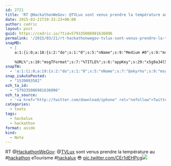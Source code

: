 ```yaml
---
id: 2721
title: 'RT @HackathonWeGov: @TVLux sont venus prendre la température au #hackathon eTourisme #hackalux 😎 pic.twitter.com/CEr1dEHPcg'
date: 2015-03-21T19:33:23+00:00
author: cedric
layout: post
guid: https://cedric.io/?tid=579335006981636096
permalink: '/2015/03/21/rt-hackathonwegov-tvlux-sont-venus-prendre-la-temperature-au-hackathon-etourisme-hackalux-%f0%9f%98%8e-pic-twitter-com-cer1dehpcg/'
snapMD:
  - |
    a:1:{i:0;a:18:{s:2:"do";s:1:"0";s:5:"nName";s:9:"Medium #0";s:9:"msgFormat";s:19:"%FULLTEXT%
    
    %URL%";s:10:"msgTFormat";s:7:"%TITLE%";s:6:"appKey";s:29:"x5g9a34l5z294i5y2q284e4g54454";s:6:"appSec";s:85:"d3h0a44e4s2b4i5u2r234m5f5b4v2l5q2a444h574347464a454x2w20374447494c484b4w2c464f5u2d4z2";s:8:"inclTags";s:1:"1";s:7:"fltrsOn";i:0;s:5:"fltrs";a:0:{}s:7:"proxyOn";i:0;s:7:"useSURL";i:0;s:1:"v";i:350;s:4:"publ";s:1:"0";s:11:"accessToken";s:65:"2353413aa5437433e5648ccf74a16119308317c52d1a24d8ed99f26add037528a";s:12:"appAppUserID";s:65:"104b21fd8da79171a6e7bf800d03b4b761204f242935e05d2d86850a6b1635f77";s:14:"appAppUserName";s:26:"Cédric Bousmanne (akyrho)";s:13:"appAppUserURL";s:26:"https://medium.com/@akyrho";s:7:"pubList";a:0:{}}}
snapTW:
  - 'a:1:{i:0;a:19:{s:2:"do";s:1:"0";s:5:"nName";s:7:"@akyrho";s:9:"msgFormat";s:26:"%TITLE%. %EXCERPT% - %URL%";s:6:"appKey";s:55:"x5g9a8325v2y475r3c4m48584n53446p423r3r5u3e356j5j3k4r2p3";s:6:"appSec";s:105:"d3h0a94o46415u594v3q5l5n5l4r4x474x4j484o473u4i5w2m4k494z2k344n306n5r3l5v2s554p4n3p3k45495c3z4v4d3m3u5w525";s:7:"fltrsOn";i:0;s:5:"fltrs";a:0:{}s:7:"proxyOn";i:0;s:7:"useSURL";i:0;s:1:"v";i:350;s:5:"twURL";s:25:"http://twitter.com/akyrho";s:11:"accessToken";s:50:"6678782-Eyg60SCeh7762DEIsYtTPD5GVeOuSN8ATMdF2Lpppe";s:14:"accessTokenSec";s:45:"PgGDCbcYLJnR5esZjY9ID72A33mUNCYnQwaQTBsojSJNa";s:5:"tw140";i:0;s:10:"riComments";s:1:"1";s:11:"riCommentsM";s:1:"1";s:12:"riCommentsAA";s:1:"1";s:8:"attchImg";s:1:"1";s:9:"wpImgSize";s:4:"full";}}'
snap_isAutoPosted:
  - "1539093582"
ozh_ta_id:
  - "579335006981636096"
ozh_ta_source:
  - '<a href="http://twitter.com/download/iphone" rel="nofollow">Twitter for iPhone</a>'
categories:
  - toots
tags:
  - hackalux
  - hackathon
format: aside
kind:
  - Note
---
```

RT <span class="username username_linked">@<a href="https://twitter.com/HackathonWeGov" title="Hackathon Open Data">HackathonWeGov</a></span>: <span class="username username_linked">@<a href="https://twitter.com/TVLux" title="TV Lux">TVLux</a></span> sont venus prendre la température au <span class="hashtag hashtag_local">#<a href="https://cedric.io/tag/hackathon/">hackathon</a> eTourisme <span class="hashtag hashtag_local">#<a href="https://cedric.io/tag/hackalux/">hackalux</a> 😎 <a href="https://twitter.com/HackathonWeGov/status/579323074769756160/photo/1" title="https://twitter.com/HackathonWeGov/status/579323074769756160/photo/1" class="link link_untco link_untco_image">pic.twitter.com/CEr1dEHPcg</a><span class="embed_image embed_image_yes"><a href="https://twitter.com/HackathonWeGov/status/579323074769756160/photo/1"><img src="https://i0.wp.com/pbs.twimg.com/media/CAorRAqW8AAARK7.jpg?w=900&#038;ssl=1" data-recalc-dims="1" /></a></span></p>